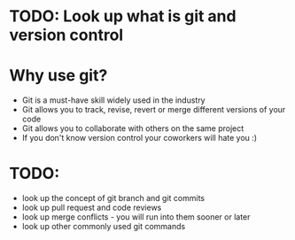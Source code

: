 # TODO: Look up what is git and version control
# Why use git?
- Git is a must-have skill widely used in the industry
- Git allows you to track, revise, revert or merge different versions of your code
- Git allows you to collaborate with others on the same project
- If you don't know version control your coworkers will hate you :)
# TODO:
- look up the concept of git branch and git commits
- look up pull request and code reviews
- look up merge conflicts - you will run into them sooner or later
- look up other commonly used git commands
